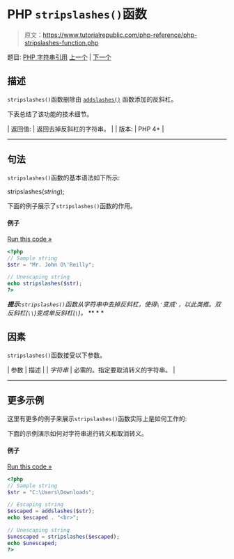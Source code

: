 # PHP `stripslashes()`函数

> 原文：<https://www.tutorialrepublic.com/php-reference/php-stripslashes-function.php>

题目: [PHP 字符串引用](php-string-functions.php) [上一个](php-stripcslashes-function.php) | [下一个](php-stripos-function.php)

## 描述

`stripslashes()`函数删除由 [`addslashes()`](php-addslashes-function.php) 函数添加的反斜杠。

下表总结了该功能的技术细节。

| 返回值: | 返回去掉反斜杠的字符串。 |
| 版本: | PHP 4+ |

* * *

## 句法

`stripslashes()`函数的基本语法如下所示:

stripslashes(*string*);

下面的例子展示了`stripslashes()`函数的作用。

#### 例子

[Run this code »](../codelab.php?topic=php&file=strip-backslashes-from-a-string "Run this code to view the output")

```php
<?php
// Sample string
$str = "Mr. John O\'Reilly";

// Unescaping string
echo stripslashes($str);
?>
```

 ***提示:**`stripslashes()`函数从字符串中去掉反斜杠，使得`\'`变成`'`，以此类推。双反斜杠(`\\`)变成单反斜杠(`\`)。*  ** * *

## 因素

`stripslashes()`函数接受以下参数。

| 参数 | 描述 |
| *字符串* | 必需的。指定要取消转义的字符串。 |

* * *

## 更多示例

这里有更多的例子来展示`stripslashes()`函数实际上是如何工作的:

下面的示例演示如何对字符串进行转义和取消转义。

#### 例子

[Run this code »](../codelab.php?topic=php&file=escape-and-unescape-a-string "Run this code to view the output")

```php
<?php
// Sample string
$str = "C:\Users\Downloads";

// Escaping string
$escaped = addslashes($str);
echo $escaped . "<br>";

// Unescaping string
$unescaped = stripslashes($escaped);
echo $unescaped;
?>
```

